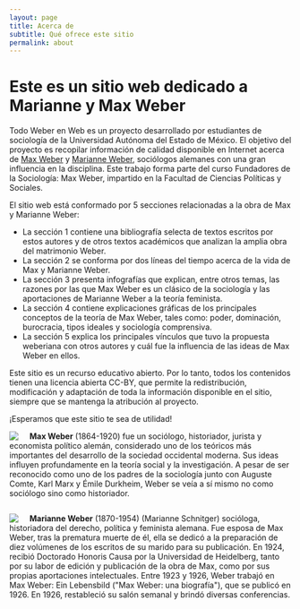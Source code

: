 ```yaml
---
layout: page
title: Acerca de
subtitle: Qué ofrece este sitio
permalink: about
---
```


# Este es un sitio web dedicado a Marianne y Max Weber

Todo Weber en Web es un proyecto desarrollado por estudiantes de sociología de la Universidad Autónoma del Estado de México. El objetivo del proyecto es recopilar información de calidad disponible en Internet acerca de [Max Weber](https://es.wikipedia.org/wiki/Max_Weber) y [Marianne Weber](https://es.wikipedia.org/wiki/Marianne_Weber), sociólogos alemanes con una gran influencia en la disciplina. Este trabajo forma parte del curso Fundadores de la Sociología: Max Weber, impartido en la Facultad de Ciencias Políticas y Sociales.  

El sitio web está conformado por 5 secciones relacionadas a la obra de Max y Marianne Weber: 

* La sección 1 contiene una bibliografía selecta de textos escritos por estos autores y de otros textos académicos que analizan la amplia obra del matrimonio Weber.  
* La sección 2 se conforma por dos líneas del tiempo acerca de la vida de Max y Marianne Weber. 
* La sección 3 presenta infografías que explican, entre otros temas, las razones por las que Max Weber es un clásico de la sociología y las aportaciones de Marianne Weber a la teoría feminista. 
* La sección 4 contiene explicaciones gráficas de los principales conceptos de la teoría de Max Weber, tales como: poder, dominación, burocracia, tipos ideales y sociología comprensiva. 
* La sección 5 explica los principales vínculos que tuvo la propuesta weberiana con otros autores y cuál fue la influencia de las ideas de Max Weber en ellos. 

Este sitio es un recurso educativo abierto. Por lo tanto, todos los contenidos tienen una licencia abierta CC-BY, que permite la redistribución, modificación y adaptación de toda la información disponible en el sitio, siempre que se mantenga la atribución al proyecto. 

¡Esperamos que este sitio te sea de utilidad! 


<img src="{{ site.baseurl }}/assets/img/max-square.jpg" style="float: left; padding-right: 20px;"> **Max Weber** (1864-1920) fue un sociólogo, historiador, jurista y economista político alemán, considerado uno de los teóricos más importantes del desarrollo de la sociedad occidental moderna. Sus ideas influyen profundamente en la teoría social y la investigación. A pesar de ser reconocido como uno de los padres de la sociología junto con Auguste Comte, Karl Marx y Émile Durkheim, Weber se veía a sí mismo no como sociólogo sino como historiador.
<br/>

<div style="clear:both"></div>

<img src="{{ site.baseurl }}/assets/img/marianne-square.jpg" style="float: left; padding-right: 20px;"> **Marianne Weber** (1870-1954) (Marianne Schnitger) socióloga, historiadora del derecho, política y feminista alemana. Fue esposa de Max Weber, tras la prematura muerte de él, ella se dedicó a la preparación de diez volúmenes de los escritos de su marido para su publicación. En 1924, recibió Doctorado Honoris Causa por la Universidad de Heidelberg, tanto por su labor de edición y publicación de la obra de Max, como por sus propias aportaciones intelectuales. Entre 1923 y 1926, Weber trabajó en Max Weber: Ein Lebensbild ("Max Weber: una biografía"), que se publicó en 1926. En 1926, restableció su salón semanal y brindó diversas conferencias.


